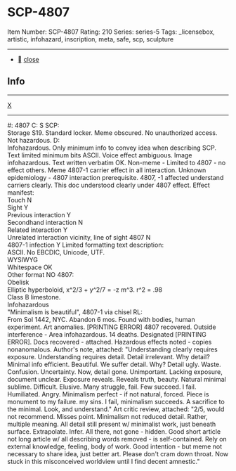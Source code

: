 # SCP-4807
Item Number: SCP-4807
Rating: 210
Series: series-5
Tags: _licensebox, artistic, infohazard, inscription, meta, safe, scp, sculpture

---

  * [](javascript:;)
[close](javascript:;)
## Info
* * *
[X](javascript:;)
* * *

#: 4807
C: S
SCP:  
Storage S19. Standard locker. Meme obscured. No unauthorized access. Not hazardous.
D:  
Infohazardous. Only minimum info to convey idea when describing SCP. Text limited minimum bits ASCII. Voice effect ambiguous. Image infohazardous. Text written verbatim OK. Non-meme - Limited to 4807 - no effect others. Meme 4807-1 carrier effect in all interaction. Unknown epidemiology - 4807 interaction prerequisite. 4807, -1 affected understand carriers clearly. This doc understood clearly under 4807 effect.
Effect manifest:  
Touch N  
Sight Y  
Previous interaction Y  
Secondhand interaction N  
Related interaction Y  
Unrelated interaction vicinity, line of sight 4807 N  
4807-1 infection Y
Limited formatting text description:  
ASCII. No EBCDIC, Unicode, UTF.  
WYSIWYG  
Whitespace OK  
Other format NO
4807:  
Obelisk  
Elliptic hyperboloid, x^2/3 + y^2/7 = -z m^3. r^2 = .98  
Class B limestone.  
Infohazardous  
"Minimalism is beautiful", 4807-1 via chisel
RL:  
From SoI 1442, NYC. Abandon 6 mos. Found with bodies, human experiment. Art anomalies. [PRINTING ERROR] 4807 recovered. Outside interference - Area infohazardous. 14 deaths. Designated [PRINTING ERROR]. Docs recovered - attached. Hazardous effects noted - copies nonanomalous.
Author's note, attached:
"Understanding clearly requires exposure. Understanding requires detail. Detail irrelevant. Why detail? Minimal info efficient. Beautiful.
We suffer detail. Why? Detail ugly. Waste. Confusion. Uncertainty. Now, detail gone. Unimportant. Lacking exposure, document unclear. Exposure reveals. Reveals truth, beauty.
Natural minimal sublime. Difficult. Elusive. Many struggle, fail. Few succeed. I fail. Humiliated. Angry. Minimalism perfect - if not natural, forced. Piece is monument to my failure. my sins. I fail, minimalism succeeds. A sacrifice to the minimal.
Look, and understand."
Art critic review, attached:
"2/5, would not recommend. Misses point. Minimalism not reduced detail. Rather, multiple meaning. All detail still present w/ minimalist work, just beneath surface. Extrapolate. Infer. All there, not gone - hidden. Good short article not long article w/ all describing words removed - is self-contained. Rely on external knowledge, feeling, body of work. Good intention - but meme not necessary to share idea, just better art. Please don't cram down throat. Now stuck in this misconceived worldview until I find decent amnestic."